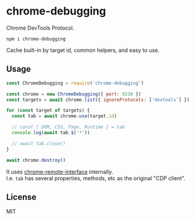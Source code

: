 # chrome-debugging

Chrome DevTools Protocol.

```
npm i chrome-debugging
```

Cache built-in by target id, common helpers, and easy to use.

## Usage
```javascript
const ChromeDebugging = require('chrome-debugging')

const chrome = new ChromeDebugging({ port: 9230 })
const targets = await chrome.list({ ignoreProtocols: ['devtools'] })

for (const target of targets) {
  const tab = await chrome.use(target.id)

  // const { DOM, CSS, Page, Runtime } = tab
  console.log(await tab.$('*'))

  // await tab.close()
}

await chrome.destroy()
```

It uses [chrome-remote-interface](https://github.com/cyrus-and/chrome-remote-interface) internally.\
I.e. `tab` has several properties, methods, etc as the original "CDP client".

## License
MIT
